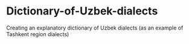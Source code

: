 # Dictionary-of-Uzbek-dialects
Creating an explanatory dictionary of Uzbek dialects (as an example of Tashkent region dialects)
